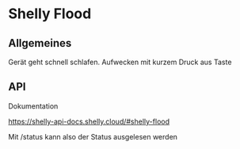 # Shelly Flood

## Allgemeines

Gerät geht schnell schlafen. Aufwecken mit kurzem Druck aus Taste

## API

Dokumentation
  
  https://shelly-api-docs.shelly.cloud/#shelly-flood
  
Mit <IP-Addresse>/status kann also der Status ausgelesen werden

